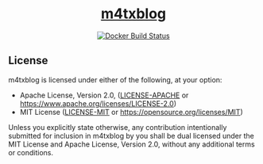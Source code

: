 <div align="center">
<h1><a href="https://mackow.ski">m4txblog</a></h1>

[![Docker Build Status](https://github.com/m4tx/m4txblog/workflows/Docker%20Images/badge.svg)](https://github.com/m4tx/m4txblog/actions/workflows/docker.yml)
</div>

## License

m4txblog is licensed under either of the following, at your option:

* Apache License, Version 2.0, ([LICENSE-APACHE](LICENSE-APACHE) or https://www.apache.org/licenses/LICENSE-2.0)
* MIT License ([LICENSE-MIT](LICENSE-MIT) or https://opensource.org/licenses/MIT)

Unless you explicitly state otherwise, any contribution intentionally submitted for inclusion in m4txblog by you shall be
dual licensed under the MIT License and Apache License, Version 2.0, without any additional terms or conditions.
